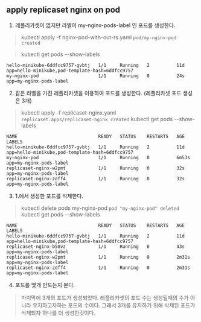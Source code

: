 
## apply replicaset nginx on pod
1. 레플리카셋이 없지만 라벨이 my-nginx-pods-label 인 포드를 생성한다.
> kubectl apply -f nginx-pod-with-out-rs.yaml
```pod/my-nginx-pod created```

> kubectl get pods --show-labels
```NAME                              READY   STATUS    RESTARTS   AGE   LABELS
hello-minikube-6ddfcc9757-gvbtj   1/1     Running   2          11d   app=hello-minikube,pod-template-hash=6ddfcc9757
my-nginx-pod                      1/1     Running   0          24s   app=my-nginx-pods-label
```

2. 같은 라벨을 가진 레플리카셋을 이용하여 포드를 생성한다. (레플리카셋 포드 생성은 3개)
> kubectl apply -f replicaset-nginx.yaml     
```replicaset.apps/replicaset-nginx created```
> kubectl get pods --show-labels
```
NAME                              READY   STATUS    RESTARTS   AGE     LABELS
hello-minikube-6ddfcc9757-gvbtj   1/1     Running   2          11d     app=hello-minikube,pod-template-hash=6ddfcc9757
my-nginx-pod                      1/1     Running   0          6m53s   app=my-nginx-pods-label
replicaset-nginx-w2pmt            1/1     Running   0          32s     app=my-nginx-pods-label
replicaset-nginx-zdff4            1/1     Running   0          32s     app=my-nginx-pods-label
```

3. 1.에서 생성한 포드를 삭제한다.
> kubectl delete pods my-nginx-pod
```pod "my-nginx-pod" deleted```
> kubectl get pods --show-labels
```
NAME                              READY   STATUS    RESTARTS   AGE     LABELS
hello-minikube-6ddfcc9757-gvbtj   1/1     Running   2          11d     app=hello-minikube,pod-template-hash=6ddfcc9757
replicaset-nginx-b58vz            1/1     Running   0          43s     app=my-nginx-pods-label
replicaset-nginx-w2pmt            1/1     Running   0          2m31s   app=my-nginx-pods-label
replicaset-nginx-zdff4            1/1     Running   0          2m31s   app=my-nginx-pods-label
```

4. 포드를 몇개 만드는지 본다. 
> 마지막에 3개의 포드가 생성되었다. 레플리카셋의 포드 수는 생성될때의 수가 아니라 유지하고자하는 포드의 수이다. 그래서 3개를 유지하기 위해 삭제된 포드가 삭제되자 하나를 더 생성한것이다.
